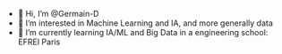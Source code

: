 - 👋 Hi, I’m @Germain-D
- 👀 I’m interested in Machine Learning and IA, and more generally data
- 🌱 I’m currently learning IA/ML and Big Data in a engineering school: EFREI Paris


<!---
Germain-D/Germain-D is a ✨ special ✨ repository because its `README.md` (this file) appears on your GitHub profile.
You can click the Preview link to take a look at your changes.
--->
